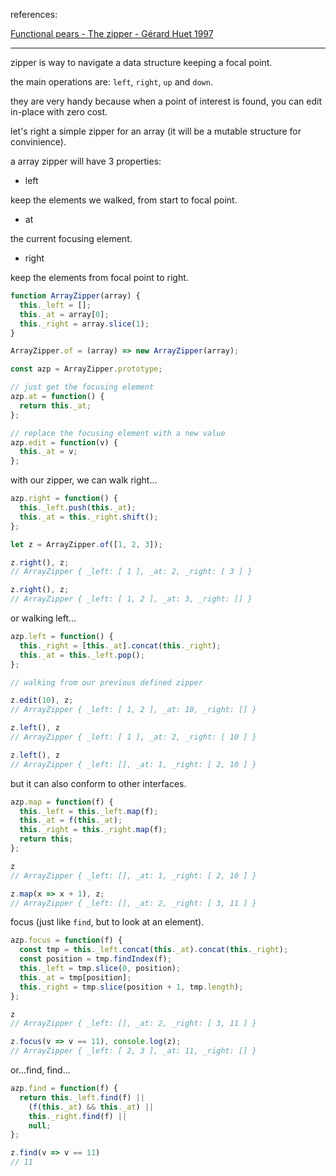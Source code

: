 references:

[Functional pears - The zipper - Gérard Huet 1997](https://www.st.cs.uni-saarland.de/edu/seminare/2005/advanced-fp/docs/huet-zipper.pdf)

---

zipper is way to navigate a data structure keeping
a focal point.

the main operations are: `left`, `right`, `up` and `down`.

they are very handy because when a point of interest
is found, you can edit in-place with zero cost.

let's right a simple zipper for an array (it will be a mutable
structure for convinience).

a array zipper will have 3 properties:

- left

keep the elements we walked, from start to focal point.

- at

the current focusing element.

- right

keep the elements from focal point to right.

```js
function ArrayZipper(array) {
  this._left = [];
  this._at = array[0];
  this._right = array.slice(1);
}

ArrayZipper.of = (array) => new ArrayZipper(array);

const azp = ArrayZipper.prototype;

// just get the focusing element
azp.at = function() {
  return this._at;
};

// replace the focusing element with a new value
azp.edit = function(v) {
  this._at = v;
};
```

with our zipper, we can walk right...

```js
azp.right = function() {
  this._left.push(this._at);
  this._at = this._right.shift();
};

let z = ArrayZipper.of([1, 2, 3]);

z.right(), z;
// ArrayZipper { _left: [ 1 ], _at: 2, _right: [ 3 ] }

z.right(), z;
// ArrayZipper { _left: [ 1, 2 ], _at: 3, _right: [] }
```

or walking left...

```js
azp.left = function() {
  this._right = [this._at].concat(this._right);
  this._at = this._left.pop();
};

// walking from our previous defined zipper

z.edit(10), z;
// ArrayZipper { _left: [ 1, 2 ], _at: 10, _right: [] }

z.left(), z
// ArrayZipper { _left: [ 1 ], _at: 2, _right: [ 10 ] }

z.left(), z
// ArrayZipper { _left: [], _at: 1, _right: [ 2, 10 ] }
```

but it can also conform to other interfaces.

```js
azp.map = function(f) {
  this._left = this._left.map(f);
  this._at = f(this._at);
  this._right = this._right.map(f);
  return this;
};

z
// ArrayZipper { _left: [], _at: 1, _right: [ 2, 10 ] }

z.map(x => x + 1), z;
// ArrayZipper { _left: [], _at: 2, _right: [ 3, 11 ] }
```

focus (just like `find`, but to look at an element).

```js
azp.focus = function(f) {
  const tmp = this._left.concat(this._at).concat(this._right);
  const position = tmp.findIndex(f);
  this._left = tmp.slice(0, position);
  this._at = tmp[position];
  this._right = tmp.slice(position + 1, tmp.length);
};

z
// ArrayZipper { _left: [], _at: 2, _right: [ 3, 11 ] }

z.focus(v => v == 11), console.log(z);
// ArrayZipper { _left: [ 2, 3 ], _at: 11, _right: [] }
```

or...find, find...

```js
azp.find = function(f) {
  return this._left.find(f) ||
	(f(this._at) && this._at) ||
	this._right.find(f) ||
	null;
};

z.find(v => v == 11)
// 11
```
